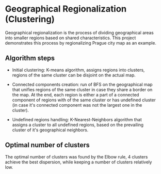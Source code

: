 # Geographical Regionalization (Clustering)

Geographical regionalization is the process of dividing geographical areas into smaller regions based on shared characteristics. This project demonstrates this process by regionalizing Prague city map as an example.

## Algorithm steps

- Initial clustering: K-means algorithm, assigns regions into clusters, regions of the same cluster can be disjoint on the actual map.

- Connected components creation: run of BFS on the geographical map that unifies regions of the same cluster in case they share a border on the map.
  At the end, each region is either a part of a connected component of regions with of the same cluster or has undefined cluster (in case it's connected component was not the largest one in the cluster).

- Undefined regions handling: K-Nearest-Neighbors algorithm that assigns a cluster to all undefined regions, based on the prevailing cluster of it's geographical neighbors.

## Optimal number of clusters

The optimal number of clusters was found by the Elbow rule, 4 clusters achieve the best dispersion, while keeping a number of clusters relatively low.
